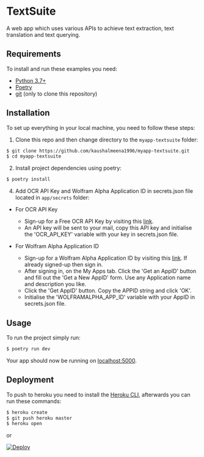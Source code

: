 # TextSuite

A web app which uses various APIs to achieve text extraction, text translation and text querying.

## Requirements

To install and run these examples you need:

- [Python 3.7+](https://www.python.org/downloads/ "Python 3.7+")
- [Poetry](https://python-poetry.org/ "Poetry")
- [git](https://git-scm.com/downloads "git") (only to clone this repository)

## Installation

To set up everything in your local machine, you need to follow these steps:

1. Clone this repo and then change directory to the `myapp-textsuite` folder:

```bash
$ git clone https://github.com/kaushalmeena1996/myapp-textsuite.git
$ cd myapp-textsuite
```

2. Install project dependencies using poetry:

```bash
$ poetry install
```

4. Add OCR API Key and Wolfram Alpha Application ID in secrets.json file located in `app/secrets` folder:

- For OCR API Key

  - Sign-up for a Free OCR API Key by visiting this [link](http://eepurl.com/bOLOcf).
  - An API key will be sent to your mail, copy this API key and initialise the 'OCR_API_KEY' variable with your key in secrets.json file.

- For Wolfram Alpha Application ID

  - Sign-up for a Wolfram Alpha Application ID by visiting this [link](https://developer.wolframalpha.com/portal/signup.html). If already signed-up then sign in.
  - After signing in, on the My Apps tab. Click the 'Get an AppID' button and fill out the 'Get a New AppID' form. Use any Application name and description you like.
  - Click the 'Get AppID' button. Copy the APPID string and click 'OK'.
  - Initialise the 'WOLFRAMALPHA_APP_ID' variable with your AppID in secrets.json file.

## Usage

To run the project simply run:

```bash
$ poetry run dev
```

Your app should now be running on [localhost:5000](http://localhost:5000/).

## Deployment

To push to heroku you need to install the [Heroku CLI](https://devcenter.heroku.com/articles/heroku-cli), afterwards you can run these commands:

```bash
$ heroku create
$ git push heroku master
$ heroku open
```

or

[![Deploy](https://www.herokucdn.com/deploy/button.svg)](https://heroku.com/deploy)
